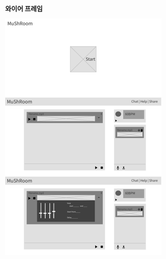 ## 와이어 프레임

![wireframe_main](../images/wireframe_main.jpg)
![wireframe_room](../images/wireframe_room.jpg)
![wireframe_room_detail](../images/wireframe_room_detail.jpg)